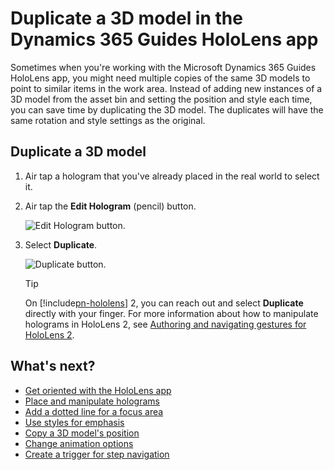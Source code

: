 

# Duplicate a 3D model in the Dynamics 365 Guides HoloLens app 

Sometimes when you're working with the Microsoft Dynamics 365 Guides HoloLens app, you might need multiple copies of the same 3D models to point to similar items in the 
work area. Instead of adding new instances of a 3D model from the asset bin and setting the position and style each time, you can save time by duplicating the 3D model. 
The duplicates will have the same rotation and style settings as the original.

## Duplicate a 3D model

1. Air tap a hologram that you've already placed in the real world to select it.

2. Air tap the **Edit Hologram** (pencil) button.

    ![Edit Hologram button.](media/edit-hologram.png "Edit Hologram button")

3. Select **Duplicate**.

    ![Duplicate button.](media/edit-duplicates1.PNG "Duplicate button")

    > [!TIP]
    > On [!include[pn-hololens](../includes/pn-hololens.md)] 2, you can reach out and select **Duplicate** directly with your finger. For more information about how to manipulate holograms in HoloLens 2, see [Authoring and navigating gestures for HoloLens 2](authoring-gestures-HL2.md).

## What's next?

- [Get oriented with the HoloLens app](hololens-app-orientation.md)
- [Place and manipulate holograms](hololens-app-place-holograms.md)
- [Add a dotted line for a focus area](hololens-app-dotted-line.md)
- [Use styles for emphasis](hololens-app-styles.md)
- [Copy a 3D model's position](hololens-app-copy-3D-model-position.md)
- [Change animation options](hololens-app-animations.md)
- [Create a trigger for step navigation](hololens-app-trigger.md)
